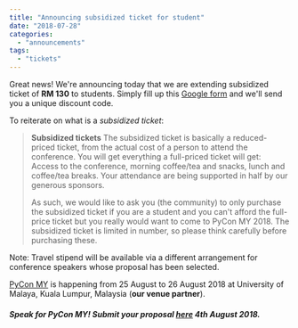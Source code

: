 ```yaml
---
title: "Announcing subsidized ticket for student"
date: "2018-07-28"
categories: 
  - "announcements"
tags: 
  - "tickets"
---
```


Great news! We're announcing today that we are extending subsidized ticket of **RM 130** to students. Simply fill up this [Google form](https://goo.gl/TSoGfS) and we'll send you a unique discount code.

To reiterate on what is a _subsidized ticket_:

> **Subsidized tickets** The subsidized ticket is basically a reduced-priced ticket, from the actual cost of a person to attend the conference. You will get everything a full-priced ticket will get: Access to the conference, morning coffee/tea and snacks, lunch and coffee/tea breaks. Your attendance are being supported in half by our generous sponsors.
> 
> As such, we would like to ask you (the community) to only purchase the subsidized ticket if you are a student and you can't afford the full-price ticket but you really would want to come to PyCon MY 2018. The subsidized ticket is limited in number, so please think carefully before purchasing these.

Note: Travel stipend will be available via a different arrangement for conference speakers whose proposal has been selected.

[PyCon MY](http://pycon-my-2018.peatix.com) is happening from 25 August to 26 August 2018 at University of Malaya, Kuala Lumpur, Malaysia (**our venue partner**).

##### Speak for PyCon MY! Submit your proposal [here](https://www.papercall.io/pycon-my2018) 4th August 2018.
